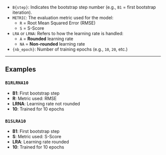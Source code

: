 
- `B{step}`: Indicates the bootstrap step number (e.g., `B1` = first bootstrap iteration).
- `METRIC`: The evaluation metric used for the model:
  - `R` = Root Mean Squared Error (RMSE)
  - `S`  = S-Score
- `LRA` or `LRNA`: Refers to how the learning rate is handled:
  - `A` = **Rounded** learning rate
  - `NA` = **Non-rounded** learning rate
- `{nb_epoch}`: Number of training epochs (e.g., `10`, `20`, etc.)

---

## Examples

### `B1RLRNA10`
- **B1**: First bootstrap step  
- **R**: Metric used: RMSE  
- **LRNA**: Learning rate not rounded  
- **10**: Trained for 10 epochs

### `B1SLRA10`
- **B1**: First bootstrap step  
- **S**: Metric used: S-Score  
- **LRA**: Learning rate rounded  
- **10**: Trained for 10 epochs



